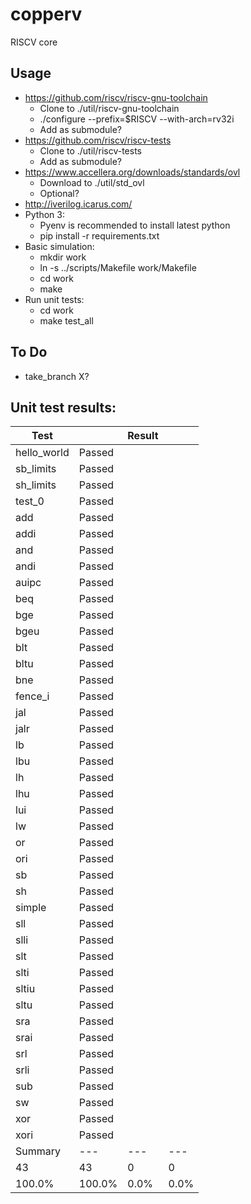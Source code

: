 # copperv
RISCV core

## Usage
- https://github.com/riscv/riscv-gnu-toolchain
  - Clone to ./util/riscv-gnu-toolchain
  - ./configure --prefix=$RISCV --with-arch=rv32i
  - Add as submodule?
- https://github.com/riscv/riscv-tests
  - Clone to ./util/riscv-tests
  - Add as submodule?
- https://www.accellera.org/downloads/standards/ovl
  - Download to ./util/std_ovl
  - Optional?
- http://iverilog.icarus.com/
- Python 3:
  - Pyenv is recommended to install latest python
  - pip install -r requirements.txt
- Basic simulation:
  - mkdir work
  - ln -s ../scripts/Makefile work/Makefile
  - cd work
  - make
- Run unit tests:
  - cd work
  - make test_all

## To Do
- take_branch X?

## Unit test results:

| Test        |        | Result   |      |
|-------------|--------|----------|------|
| hello_world | Passed |          |      |
| sb_limits   | Passed |          |      |
| sh_limits   | Passed |          |      |
| test_0      | Passed |          |      |
| add         | Passed |          |      |
| addi        | Passed |          |      |
| and         | Passed |          |      |
| andi        | Passed |          |      |
| auipc       | Passed |          |      |
| beq         | Passed |          |      |
| bge         | Passed |          |      |
| bgeu        | Passed |          |      |
| blt         | Passed |          |      |
| bltu        | Passed |          |      |
| bne         | Passed |          |      |
| fence_i     | Passed |          |      |
| jal         | Passed |          |      |
| jalr        | Passed |          |      |
| lb          | Passed |          |      |
| lbu         | Passed |          |      |
| lh          | Passed |          |      |
| lhu         | Passed |          |      |
| lui         | Passed |          |      |
| lw          | Passed |          |      |
| or          | Passed |          |      |
| ori         | Passed |          |      |
| sb          | Passed |          |      |
| sh          | Passed |          |      |
| simple      | Passed |          |      |
| sll         | Passed |          |      |
| slli        | Passed |          |      |
| slt         | Passed |          |      |
| slti        | Passed |          |      |
| sltiu       | Passed |          |      |
| sltu        | Passed |          |      |
| sra         | Passed |          |      |
| srai        | Passed |          |      |
| srl         | Passed |          |      |
| srli        | Passed |          |      |
| sub         | Passed |          |      |
| sw          | Passed |          |      |
| xor         | Passed |          |      |
| xori        | Passed |          |      |
| Summary     | ---    | ---      | ---  |
| 43          | 43     | 0        | 0    |
| 100.0%      | 100.0% | 0.0%     | 0.0% |

